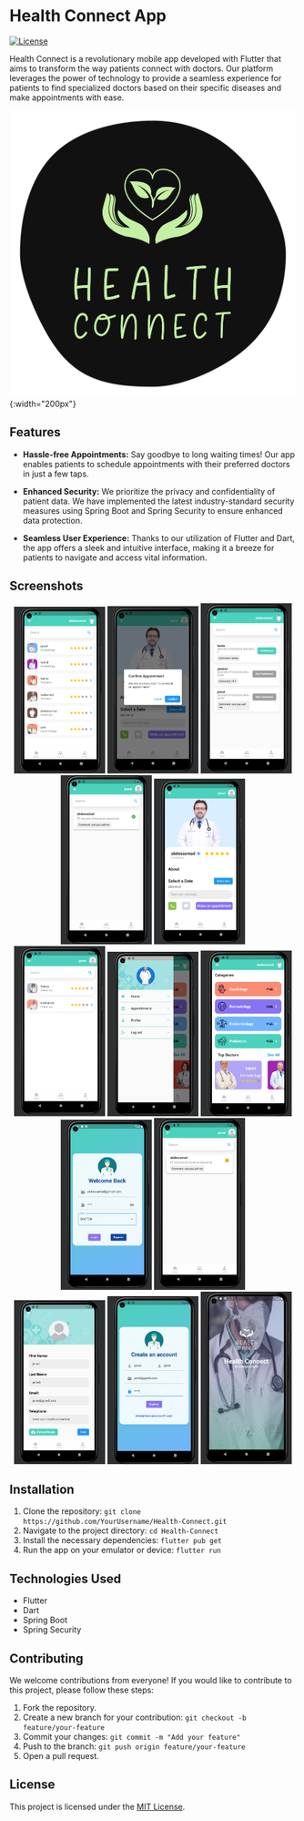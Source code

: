 # Health Connect App

[![License](https://img.shields.io/badge/license-MIT-blue.svg)](LICENSE)

Health Connect is a revolutionary mobile app developed with Flutter that aims to transform the way patients connect with doctors. Our platform leverages the power of technology to provide a seamless experience for patients to find specialized doctors based on their specific diseases and make appointments with ease.

![App Screenshots](assets/images/logo.png){:width="200px"}

## Features

- **Hassle-free Appointments:** Say goodbye to long waiting times! Our app enables patients to schedule appointments with their preferred doctors in just a few taps.

- **Enhanced Security:** We prioritize the privacy and confidentiality of patient data. We have implemented the latest industry-standard security measures using Spring Boot and Spring Security to ensure enhanced data protection.

- **Seamless User Experience:** Thanks to our utilization of Flutter and Dart, the app offers a sleek and intuitive interface, making it a breeze for patients to navigate and access vital information.

## Screenshots

<div align="center">
  <img src="/images-review/all%20doctors.PNG" alt="All Doctors" width="160" />
  <img src="/images-review/appointement.PNG" alt="Appointments" width="160" />
  <img src="/images-review/confirm%20appointment.PNG" alt="Confirm Appointment" width="160" />
  <img src="/images-review/confirmed.PNG" alt="Confirmed" width="160" />
  <img src="/images-review/detaill.PNG" alt="Detail" width="160" />
  <br/>
  <img src="/images-review/doctor%20by%20category.PNG" alt="Doctors by Category" width="160" />
  <img src="/images-review/drawer.PNG" alt="Drawer" width="160" />
  <img src="/images-review/home%20page.PNG" alt="Home Page" width="160" />
  <img src="/images-review/login.PNG" alt="Login" width="160" />
  <img src="/images-review/pandding.PNG" alt="Padding" width="160" />
  <br/>
  <img src="/images-review/profile.PNG" alt="Profile" width="160" />
  <img src="/images-review/register.PNG" alt="Register" width="160" />
  <img src="/images-review/splash.PNG" alt="Splash" width="160" />
</div>

## Installation

1. Clone the repository: `git clone https://github.com/YourUsername/Health-Connect.git`
2. Navigate to the project directory: `cd Health-Connect`
3. Install the necessary dependencies: `flutter pub get`
4. Run the app on your emulator or device: `flutter run`

## Technologies Used

- Flutter
- Dart
- Spring Boot
- Spring Security

## Contributing

We welcome contributions from everyone! If you would like to contribute to this project, please follow these steps:

1. Fork the repository.
2. Create a new branch for your contribution: `git checkout -b feature/your-feature`
3. Commit your changes: `git commit -m "Add your feature"`
4. Push to the branch: `git push origin feature/your-feature`
5. Open a pull request.

## License

This project is licensed under the [MIT License](LICENSE).
